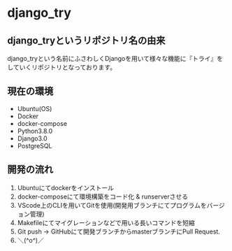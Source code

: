 # django_try

## django_tryというリポジトリ名の由来
django_tryという名前にふさわしくDjangoを用いて様々な機能に『トライ』をしていくリポジトリとなっております。

## 現在の環境
- Ubuntu(OS)
- Docker
- docker-compose
- Python3.8.0
- Django3.0
- PostgreSQL

## 開発の流れ
1. Ubuntuにてdockerをインストール
2. docker-composeにて環境構築をコード化 & runserverさせる
3. VScode上のCLIを用いてGitを使用(開発用ブランチにてプログラムをバージョン管理)
4. Makefileにてマイグレーションなどで用いる長いコマンドを短縮
5. Git push → GitHubにて開発ブランチからmasterブランチにPull Request.
6. ＼(^o^)／
